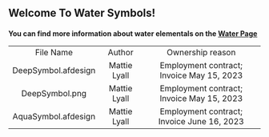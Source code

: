 <h2>Welcome To Water Symbols!</td>
<br/>
<h4> You can find more information about water elementals on the <a href="https://github.com/austinBailey5624/MonsterMaster/wiki/Element:Water">Water Page</a></td>
<br/>
<div align="center">
<table>
<tr>
    <td align="center">File Name</td>
    <td align="center">Author</td>
    <td align="center">Ownership reason</td>
</tr>
<tr>
    <td align="center">DeepSymbol.afdesign</td>
    <td align="center">Mattie Lyall</td>
    <td align="center">Employment contract; Invoice May 15, 2023</td>
</tr>
<tr>
    <td align="center">DeepSymbol.png</td>
    <td align="center">Mattie Lyall</td>
    <td align="center">Employment contract; Invoice May 15, 2023</td>
</tr>
<tr>
    <td align="center">AquaSymbol.afdesign</td>
    <td align="center">Mattie Lyall</td>
    <td align="center">Employment contract; Invoice June 16, 2023</td>
</tr>
</table>
</div>